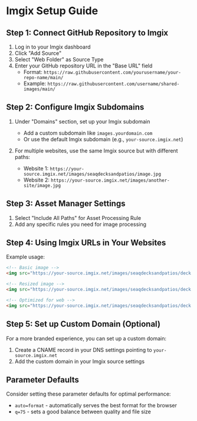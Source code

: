 # Imgix Setup Guide

## Step 1: Connect GitHub Repository to Imgix

1. Log in to your Imgix dashboard
2. Click "Add Source"
3. Select "Web Folder" as Source Type
4. Enter your GitHub repository URL in the "Base URL" field
   - Format: `https://raw.githubusercontent.com/yourusername/your-repo-name/main/`
   - Example: `https://raw.githubusercontent.com/username/shared-images/main/`

## Step 2: Configure Imgix Subdomains

1. Under "Domains" section, set up your Imgix subdomain
   - Add a custom subdomain like `images.yourdomain.com`
   - Or use the default Imgix subdomain (e.g., `your-source.imgix.net`)

2. For multiple websites, use the same Imgix source but with different paths:
   - Website 1: `https://your-source.imgix.net/images/seaqdecksandpatios/image.jpg`
   - Website 2: `https://your-source.imgix.net/images/another-site/image.jpg`

## Step 3: Asset Manager Settings

1. Select "Include All Paths" for Asset Processing Rule
2. Add any specific rules you need for image processing

## Step 4: Using Imgix URLs in Your Websites

Example usage:

```html
<!-- Basic image -->
<img src="https://your-source.imgix.net/images/seaqdecksandpatios/deck.jpg" alt="Deck">

<!-- Resized image -->
<img src="https://your-source.imgix.net/images/seaqdecksandpatios/deck.jpg?w=600&h=400&fit=crop" alt="Deck">

<!-- Optimized for web -->
<img src="https://your-source.imgix.net/images/seaqdecksandpatios/deck.jpg?auto=format,compress" alt="Deck">
```

## Step 5: Set up Custom Domain (Optional)

For a more branded experience, you can set up a custom domain:

1. Create a CNAME record in your DNS settings pointing to `your-source.imgix.net`
2. Add the custom domain in your Imgix source settings

## Parameter Defaults

Consider setting these parameter defaults for optimal performance:

- `auto=format` - automatically serves the best format for the browser
- `q=75` - sets a good balance between quality and file size 